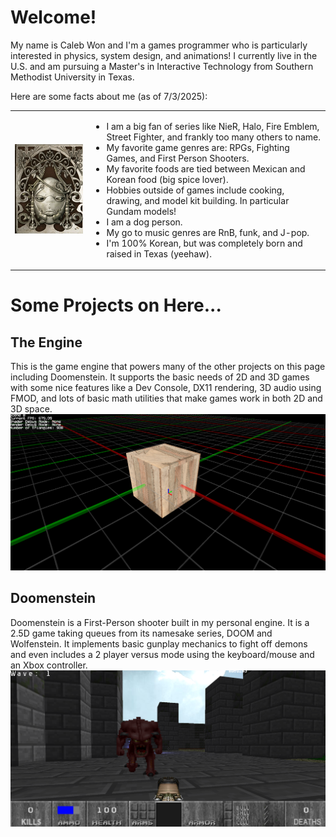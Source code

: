 # Welcome!

My name is Caleb Won and I'm a games programmer who is particularly interested in physics, system design, and animations! I currently live in the U.S. and am pursuing a Master's in Interactive Technology from Southern Methodist University in Texas. 


Here are some facts about me (as of 7/3/2025):

<table border="0" cellspacing="0" cellpadding="0">
<tr>
<td><img src="./Images/Weiss.png" alt="Diagram" width="250"/></td>
<td>

  - I am a big fan of series like NieR, Halo, Fire Emblem, Street Fighter, and frankly too many others to name.
  - My favorite game genres are: RPGs, Fighting Games, and First Person Shooters.
  - My favorite foods are tied between Mexican and Korean food (big spice lover).
  - Hobbies outside of games include cooking, drawing, and model kit building. In particular Gundam models!
  - I am a dog person.
  - My go to music genres are RnB, funk, and J-pop.
  - I'm 100% Korean, but was completely born and raised in Texas (yeehaw).

</td>
</tr>
</table>

# Some Projects on Here...
## The Engine
This is the game engine that powers many of the other projects on this page including Doomenstein. It supports the basic needs of 2D and 3D games with some nice features like a Dev Console, DX11 rendering, 3D audio using FMOD, and lots of basic math utilities that make games work in both 2D and 3D space.
![My Diagram](./Images/EngineSample.png)

## Doomenstein
Doomenstein is a First-Person shooter built in my personal engine. It is a 2.5D game taking queues from its namesake series, DOOM and Wolfenstein. It implements basic gunplay mechanics to fight off demons and even includes a 2 player versus mode using the keyboard/mouse and an Xbox controller.
![My Diagram](./Images/DoomensteinSample.png)


<!--
**Wonton230/Wonton230** is a ✨ _special_ ✨ repository because its `README.md` (this file) appears on your GitHub profile.

Here are some ideas to get you started:

- 🔭 I’m currently working on ...
- 🌱 I’m currently learning ...
- 👯 I’m looking to collaborate on ...
- 🤔 I’m looking for help with ...
- 💬 Ask me about ...
- 📫 How to reach me: ...
- 😄 Pronouns: ...
- ⚡ Fun fact: ...
-->
